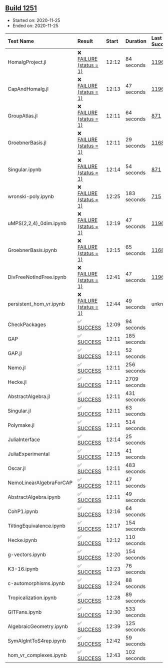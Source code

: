 ## [Build 1251](https://oscarci.mathematik.uni-kl.de/job/oscar-stable/1251/)

* Started on: 2020-11-25
* Ended on: 2020-11-25

| Test Name    | Result | Start | Duration | Last Success | First Failure |
|:-------------|:-------|:------|:---------|:-------------|:--------------|
| HomalgProject.jl | ❌ [FAILURE (status = 1)](https://oscarci.mathematik.uni-kl.de/job/oscar-stable/1251/artifact/logs/build-1251/HomalgProject.jl.log) | 12:12 | 84 seconds | [1196](https://oscarci.mathematik.uni-kl.de/job/oscar-stable/1196/) | [1197](https://oscarci.mathematik.uni-kl.de/job/oscar-stable/1197/) |
| CapAndHomalg.jl | ❌ [FAILURE (status = 1)](https://oscarci.mathematik.uni-kl.de/job/oscar-stable/1251/artifact/logs/build-1251/CapAndHomalg.jl.log) | 12:13 | 47 seconds | [1196](https://oscarci.mathematik.uni-kl.de/job/oscar-stable/1196/) | [1197](https://oscarci.mathematik.uni-kl.de/job/oscar-stable/1197/) |
| GroupAtlas.jl | ❌ [FAILURE (status = 1)](https://oscarci.mathematik.uni-kl.de/job/oscar-stable/1251/artifact/logs/build-1251/GroupAtlas.jl.log) | 12:11 | 64 seconds | [871](https://oscarci.mathematik.uni-kl.de/job/oscar-stable/871/) | [872](https://oscarci.mathematik.uni-kl.de/job/oscar-stable/872/) |
| GroebnerBasis.jl | ❌ [FAILURE (status = 1)](https://oscarci.mathematik.uni-kl.de/job/oscar-stable/1251/artifact/logs/build-1251/GroebnerBasis.jl.log) | 12:11 | 29 seconds | [1168](https://oscarci.mathematik.uni-kl.de/job/oscar-stable/1168/) | [1169](https://oscarci.mathematik.uni-kl.de/job/oscar-stable/1169/) |
| Singular.ipynb | ❌ [FAILURE (status = 1)](https://oscarci.mathematik.uni-kl.de/job/oscar-stable/1251/artifact/logs/build-1251/Singular.ipynb.log) | 12:14 | 54 seconds | [871](https://oscarci.mathematik.uni-kl.de/job/oscar-stable/871/) | [872](https://oscarci.mathematik.uni-kl.de/job/oscar-stable/872/) |
| wronski-poly.ipynb | ❌ [FAILURE (status = 1)](https://oscarci.mathematik.uni-kl.de/job/oscar-stable/1251/artifact/logs/build-1251/wronski-poly.ipynb.log) | 12:25 | 183 seconds | [715](https://oscarci.mathematik.uni-kl.de/job/oscar-stable/715/) | [716](https://oscarci.mathematik.uni-kl.de/job/oscar-stable/716/) |
| uMPS(2,2,4)_0dim.ipynb | ❌ [FAILURE (status = 1)](https://oscarci.mathematik.uni-kl.de/job/oscar-stable/1251/artifact/logs/build-1251/uMPS-2-2-4-_0dim.ipynb.log) | 12:19 | 47 seconds | [1196](https://oscarci.mathematik.uni-kl.de/job/oscar-stable/1196/) | [1197](https://oscarci.mathematik.uni-kl.de/job/oscar-stable/1197/) |
| GroebnerBasis.ipynb | ❌ [FAILURE (status = 1)](https://oscarci.mathematik.uni-kl.de/job/oscar-stable/1251/artifact/logs/build-1251/GroebnerBasis.ipynb.log) | 12:15 | 65 seconds | [1168](https://oscarci.mathematik.uni-kl.de/job/oscar-stable/1168/) | [1169](https://oscarci.mathematik.uni-kl.de/job/oscar-stable/1169/) |
| DivFreeNotIndFree.ipynb | ❌ [FAILURE (status = 1)](https://oscarci.mathematik.uni-kl.de/job/oscar-stable/1251/artifact/logs/build-1251/DivFreeNotIndFree.ipynb.log) | 12:41 | 47 seconds | [1196](https://oscarci.mathematik.uni-kl.de/job/oscar-stable/1196/) | [1197](https://oscarci.mathematik.uni-kl.de/job/oscar-stable/1197/) |
| persistent_hom_vr.ipynb | ❌ [FAILURE (status = 1)](https://oscarci.mathematik.uni-kl.de/job/oscar-stable/1251/artifact/logs/build-1251/persistent_hom_vr.ipynb.log) | 12:44 | 49 seconds | unknown | unknown |
| CheckPackages | ✅ [SUCCESS](https://oscarci.mathematik.uni-kl.de/job/oscar-stable/1251/artifact/logs/build-1251/CheckPackages.log) | 12:09 | 94 seconds |  |  |
| GAP | ✅ [SUCCESS](https://oscarci.mathematik.uni-kl.de/job/oscar-stable/1251/artifact/logs/build-1251/GAP.log) | 12:11 | 185 seconds |  |  |
| GAP.jl | ✅ [SUCCESS](https://oscarci.mathematik.uni-kl.de/job/oscar-stable/1251/artifact/logs/build-1251/GAP.jl.log) | 12:11 | 52 seconds |  |  |
| Nemo.jl | ✅ [SUCCESS](https://oscarci.mathematik.uni-kl.de/job/oscar-stable/1251/artifact/logs/build-1251/Nemo.jl.log) | 12:11 | 256 seconds |  |  |
| Hecke.jl | ✅ [SUCCESS](https://oscarci.mathematik.uni-kl.de/job/oscar-stable/1251/artifact/logs/build-1251/Hecke.jl.log) | 12:11 | 2709 seconds |  |  |
| AbstractAlgebra.jl | ✅ [SUCCESS](https://oscarci.mathematik.uni-kl.de/job/oscar-stable/1251/artifact/logs/build-1251/AbstractAlgebra.jl.log) | 12:11 | 431 seconds |  |  |
| Singular.jl | ✅ [SUCCESS](https://oscarci.mathematik.uni-kl.de/job/oscar-stable/1251/artifact/logs/build-1251/Singular.jl.log) | 12:11 | 63 seconds |  |  |
| Polymake.jl | ✅ [SUCCESS](https://oscarci.mathematik.uni-kl.de/job/oscar-stable/1251/artifact/logs/build-1251/Polymake.jl.log) | 12:11 | 514 seconds |  |  |
| JuliaInterface | ✅ [SUCCESS](https://oscarci.mathematik.uni-kl.de/job/oscar-stable/1251/artifact/logs/build-1251/JuliaInterface.log) | 12:14 | 25 seconds |  |  |
| JuliaExperimental | ✅ [SUCCESS](https://oscarci.mathematik.uni-kl.de/job/oscar-stable/1251/artifact/logs/build-1251/JuliaExperimental.log) | 12:15 | 41 seconds |  |  |
| Oscar.jl | ✅ [SUCCESS](https://oscarci.mathematik.uni-kl.de/job/oscar-stable/1251/artifact/logs/build-1251/Oscar.jl.log) | 12:11 | 483 seconds |  |  |
| NemoLinearAlgebraForCAP | ✅ [SUCCESS](https://oscarci.mathematik.uni-kl.de/job/oscar-stable/1251/artifact/logs/build-1251/NemoLinearAlgebraForCAP.log) | 12:11 | 47 seconds |  |  |
| AbstractAlgebra.ipynb | ✅ [SUCCESS](https://oscarci.mathematik.uni-kl.de/job/oscar-stable/1251/artifact/logs/build-1251/AbstractAlgebra.ipynb.log) | 12:11 | 49 seconds |  |  |
| CohP1.ipynb | ✅ [SUCCESS](https://oscarci.mathematik.uni-kl.de/job/oscar-stable/1251/artifact/logs/build-1251/CohP1.ipynb.log) | 12:16 | 64 seconds |  |  |
| TiltingEquivalence.ipynb | ✅ [SUCCESS](https://oscarci.mathematik.uni-kl.de/job/oscar-stable/1251/artifact/logs/build-1251/TiltingEquivalence.ipynb.log) | 12:17 | 154 seconds |  |  |
| Hecke.ipynb | ✅ [SUCCESS](https://oscarci.mathematik.uni-kl.de/job/oscar-stable/1251/artifact/logs/build-1251/Hecke.ipynb.log) | 12:12 | 110 seconds |  |  |
| g-vectors.ipynb | ✅ [SUCCESS](https://oscarci.mathematik.uni-kl.de/job/oscar-stable/1251/artifact/logs/build-1251/g-vectors.ipynb.log) | 12:20 | 154 seconds |  |  |
| K3-16.ipynb | ✅ [SUCCESS](https://oscarci.mathematik.uni-kl.de/job/oscar-stable/1251/artifact/logs/build-1251/K3-16.ipynb.log) | 12:23 | 76 seconds |  |  |
| c-automorphisms.ipynb | ✅ [SUCCESS](https://oscarci.mathematik.uni-kl.de/job/oscar-stable/1251/artifact/logs/build-1251/c-automorphisms.ipynb.log) | 12:24 | 88 seconds |  |  |
| Tropicalization.ipynb | ✅ [SUCCESS](https://oscarci.mathematik.uni-kl.de/job/oscar-stable/1251/artifact/logs/build-1251/Tropicalization.ipynb.log) | 12:28 | 89 seconds |  |  |
| GITFans.ipynb | ✅ [SUCCESS](https://oscarci.mathematik.uni-kl.de/job/oscar-stable/1251/artifact/logs/build-1251/GITFans.ipynb.log) | 12:30 | 533 seconds |  |  |
| AlgebraicGeometry.ipynb | ✅ [SUCCESS](https://oscarci.mathematik.uni-kl.de/job/oscar-stable/1251/artifact/logs/build-1251/AlgebraicGeometry.ipynb.log) | 12:39 | 125 seconds |  |  |
| SymAlgIntToS4rep.ipynb | ✅ [SUCCESS](https://oscarci.mathematik.uni-kl.de/job/oscar-stable/1251/artifact/logs/build-1251/SymAlgIntToS4rep.ipynb.log) | 12:42 | 59 seconds |  |  |
| hom_vr_complexes.ipynb | ✅ [SUCCESS](https://oscarci.mathematik.uni-kl.de/job/oscar-stable/1251/artifact/logs/build-1251/hom_vr_complexes.ipynb.log) | 12:43 | 102 seconds |  |  |
